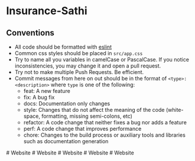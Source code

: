 # Insurance-Sathi

## Conventions

* All code should be formatted with [eslint](https://eslint.org/)
* Common css styles should be placed in `src/app.css`
* Try to name all you variables in camelCase or PascalCase. If you notice inconsistencies, you may change it and open a pull request.
* Try not to make multiple Push Requests. Be efficient. 
* Commit messages from here on out should be in the format of `<type>: <description>` where `type` is one of the following:
  * feat: A new feature
  * fix: A bug fix
  * docs: Documentation only changes
  * style: Changes that do not affect the meaning of the code (white-space, formatting, missing semi-colons, etc)
  * refactor: A code change that neither fixes a bug nor adds a feature
  * perf: A code change that improves performance
  * chore: Changes to the build process or auxiliary tools and libraries such as documentation generation

#   W e b s i t e  
 #   W e b s i t e  
 #   W e b s i t e  
 #   W e b s i t e  
 #   W e b s i t e  
 